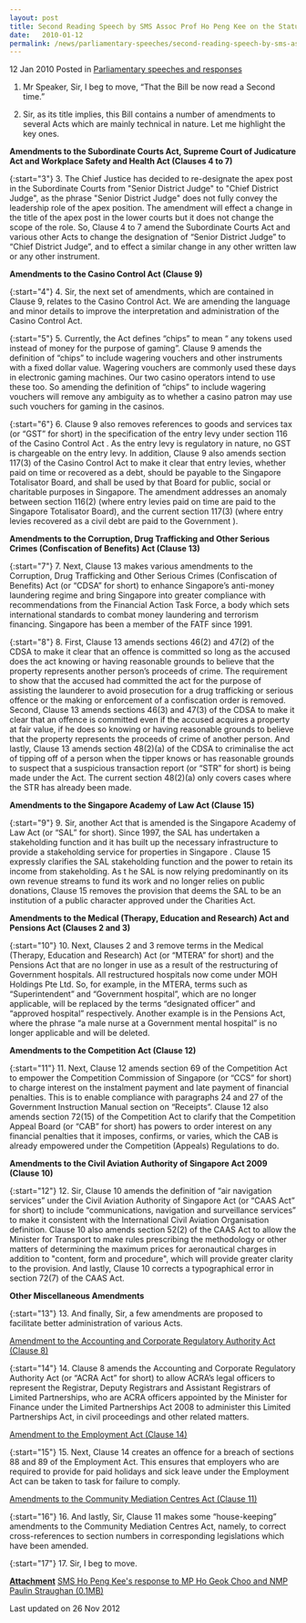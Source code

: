 ```yaml
---
layout: post
title: Second Reading Speech by SMS Assoc Prof Ho Peng Kee on the Statutes (Miscellaneous Amendments) Bill 2009
date:   2010-01-12
permalink: /news/parliamentary-speeches/second-reading-speech-by-sms-assoc-prof-ho-peng-kee-on-the-statutes-miscellaneous-amendments-bill
---
```



12 Jan 2010 Posted in [Parliamentary speeches and responses](/news/parliamentary-speeches)

1. Mr Speaker, Sir, I beg to move, “That the Bill be now read a Second time.”

2. Sir, as its title implies, this Bill contains a number of amendments to several Acts which are mainly technical in nature. Let me highlight the key ones.

**Amendments to the Subordinate Courts Act, Supreme Court of Judicature Act and Workplace Safety and Health Act (Clauses 4 to 7)**

{:start="3"}
3. The Chief Justice has decided to re-designate the apex post in the Subordinate Courts from "Senior District Judge" to "Chief District Judge", as the phrase "Senior District Judge" does not fully convey the leadership role of the apex position. The amendment will effect a change in the title of the apex post in the lower courts but it does not change the scope of the role. So, Clause 4 to 7 amend the Subordinate Courts Act and various other Acts to change the designation of “Senior District Judge” to “Chief District Judge”, and to effect a similar change in any other written law or any other instrument.

**Amendments to the Casino Control Act (Clause 9)**

{:start="4"}
4. Sir, the next set of amendments, which are contained in Clause 9, relates to the Casino Control Act. We are amending the language and minor details to improve the interpretation and administration of the Casino Control Act. 

{:start="5"}
5. Currently, the Act defines “chips” to mean “ any tokens used instead of money for the purpose of gaming”.  Clause 9 amends the definition of “chips” to include wagering vouchers and other instruments with a fixed dollar value. Wagering vouchers are commonly used these days in electronic gaming machines.  Our two casino operators intend to use these too. So amending the definition of “chips” to include wagering vouchers will remove any ambiguity as to whether a casino patron may use such vouchers for gaming in the casinos.

{:start="6"}
6. Clause 9 also removes references to goods and services tax (or “GST” for short) in the specification of the entry levy under section 116 of the Casino Control Act . As the entry levy is regulatory in nature, no GST is chargeable on the entry levy.   In addition, Clause 9 also amends section 117(3) of the Casino Control Act to make it clear that entry levies, whether paid on time or recovered as a debt, should be payable to the Singapore Totalisator Board, and shall be used by that Board for public, social or charitable purposes in Singapore. The amendment addresses an anomaly between section 116(2) (where entry levies paid on time are paid to the Singapore Totalisator Board), and the current section 117(3) (where entry levies recovered as a civil debt are paid to the Government ). 

**Amendments to the Corruption, Drug Trafficking and Other Serious Crimes (Confiscation of Benefits) Act (Clause 13)**  

{:start="7"}
7. Next, Clause 13 makes various amendments to the Corruption, Drug Trafficking and Other Serious Crimes (Confiscation of Benefits) Act (or “CDSA” for short) to enhance Singapore’s anti-money laundering regime and bring Singapore into greater compliance with recommendations from the Financial Action Task Force, a body which sets international standards to combat money laundering and terrorism financing. Singapore has been a member of the FATF since 1991. 

{:start="8"}
8. First, Clause 13 amends sections 46(2) and 47(2) of the CDSA to make it clear that an offence is committed so long as the accused does the act knowing or having reasonable grounds to believe that the property represents another person’s proceeds of crime.  The requirement to show that the accused had committed the act for the purpose of assisting the launderer to avoid prosecution for a drug trafficking or serious offence or the making or enforcement of a confiscation order is removed.   Second, Clause 13 amends sections 46(3) and 47(3) of the CDSA to make it clear that an offence is committed even if the accused acquires a property at fair value, if he does so knowing or having reasonable grounds to believe that the property represents the proceeds of crime of another person. And lastly, Clause 13 amends section 48(2)(a) of the CDSA to criminalise the act of tipping off of a person when the tipper knows or has reasonable grounds to suspect that a suspicious transaction report (or “STR” for short) is being made under the Act. The current section 48(2)(a) only covers cases where the STR has already been made.


**Amendments to the Singapore Academy of Law Act (Clause 15)**

{:start="9"}
9. Sir, another Act that is amended is the Singapore Academy of Law Act (or “SAL” for short).  Since 1997, the SAL has undertaken a stakeholding function and it has built up the necessary infrastructure to provide a stakeholding service for properties in Singapore . Clause 15 expressly clarifies the SAL stakeholding function and the power to retain its income from stakeholding. As t he SAL is now relying predominantly on its own revenue streams to fund its work and no longer relies on public donations, Clause 15 removes the provision that deems the SAL to be an institution of a public character approved under the Charities Act. 


**Amendments to the Medical (Therapy, Education and Research) Act and Pensions Act (Clauses 2 and 3)**

{:start="10"}
10. Next, Clauses 2 and 3 remove terms in the Medical (Therapy, Education and Research) Act (or “MTERA” for short) and the Pensions Act that are no longer in use as a result of the restructuring of Government hospitals. All restructured hospitals now come under MOH Holdings Pte Ltd. So, for example, in the MTERA, terms such as “Superintendent” and “Government hospital”, which are no longer applicable, will be replaced by the terms “designated officer” and “approved hospital” respectively. Another example is in the Pensions Act, where the phrase “a male nurse at a Government mental hospital” is no longer applicable and will be deleted.


**Amendments to the Competition Act (Clause 12)**

{:start="11"}
11. Next, Clause 12 amends section 69 of the Competition Act to empower the Competition Commission of Singapore (or “CCS” for short) to charge interest on the instalment payment and late payment of financial penalties. This is to enable compliance with paragraphs 24 and 27 of the Government Instruction Manual section on “Receipts”. Clause 12 also amends section 72(15) of the Competition Act to clarify that the Competition Appeal Board (or “CAB” for short) has powers to order interest on any financial penalties that it imposes, confirms, or varies, which the CAB is already empowered under the Competition (Appeals) Regulations to do. 


**Amendments to the Civil Aviation Authority of Singapore Act 2009 (Clause 10)**

{:start="12"}
12. Sir, Clause 10 amends the definition of “air navigation services” under the Civil Aviation Authority of Singapore Act (or “CAAS Act” for short) to include “communications, navigation and surveillance services” to make it consistent with the International Civil Aviation Organisation definition. Clause 10 also amends section 52(2) of the CAAS Act to allow the Minister for Transport to make rules prescribing the methodology or other matters of determining the maximum prices for aeronautical charges in addition to "content, form and procedure", which will provide greater clarity to the provision.   And lastly, Clause 10 corrects a typographical error in section 72(7) of the CAAS Act. 

**Other Miscellaneous Amendments**

{:start="13"}
13. And finally, Sir, a few amendments are proposed to facilitate better administration of various Acts.

<u>Amendment to the Accounting and Corporate Regulatory Authority Act (Clause 8)</u>


{:start="14"}
14. Clause 8 amends the Accounting and Corporate Regulatory Authority Act (or “ACRA Act” for short) to allow ACRA’s legal officers to represent the Registrar, Deputy Registrars and Assistant Registrars of Limited Partnerships, who are ACRA officers appointed by the Minister for Finance under the Limited Partnerships Act 2008 to administer this Limited Partnerships Act, in civil proceedings and other related matters. 

<u>Amendment to the Employment Act (Clause 14)</u>

{:start="15"}
15. Next, Clause 14 creates an offence for a breach of sections 88 and 89 of the Employment Act.  This ensures that employers who are required to provide for paid holidays and sick leave under the Employment Act can be taken to task for failure to comply.

<u>Amendments to the Community Mediation Centres Act (Clause 11)</u>

{:start="16"}
16. And lastly, Sir, Clause 11 makes some “house-keeping” amendments to the Community Mediation Centres Act, namely, to correct cross-references to section numbers in corresponding legislations which have been amended. 

{:start="17"}
17. Sir, I beg to move.

**<u>Attachment</u>**
[SMS Ho Peng Kee's response to MP Ho Geok Choo and NMP Paulin Straughan (0.1MB)](/files/news/parliamentary-speeches/2010/01/linkclick4e6d.pdf) 

<p class="right-side-updated">Last updated on 26 Nov 2012</p> 
